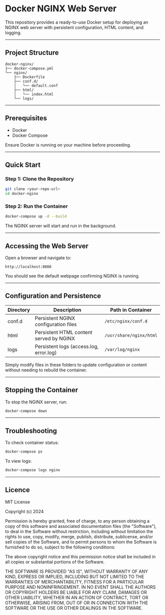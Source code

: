 
# Docker NGINX Web Server

This repository provides a ready-to-use Docker setup for deploying an NGINX web server with persistent configuration, HTML content, and logging.

---

## Project Structure

```
docker-nginx/
├── docker-compose.yml
└── nginx/
    ├── Dockerfile
    ├── conf.d/
    │   └── default.conf
    ├── html/
    │   └── index.html
    └── logs/
```

---

## Prerequisites

- Docker
- Docker Compose

Ensure Docker is running on your machine before proceeding.

---

## Quick Start

### Step 1: Clone the Repository

```bash
git clone <your-repo-url>
cd docker-nginx
```

### Step 2: Run the Container

```bash
docker-compose up -d --build
```

The NGINX server will start and run in the background.

---

## Accessing the Web Server

Open a browser and navigate to:

```http
http://localhost:8080
```

You should see the default webpage confirming NGINX is running.

---

## Configuration and Persistence

| Directory | Description                                | Path in Container                |
|-----------|--------------------------------------------|----------------------------------|
| conf.d    | Persistent NGINX configuration files       | `/etc/nginx/conf.d`              |
| html      | Persistent HTML content served by NGINX    | `/usr/share/nginx/html`          |
| logs      | Persistent logs (access.log, error.log)    | `/var/log/nginx`                 |

Simply modify files in these folders to update configuration or content without needing to rebuild the container.

---

## Stopping the Container

To stop the NGINX server, run:

```bash
docker-compose down
```

---

## Troubleshooting

To check container status:

```bash
docker-compose ps
```

To view logs:

```bash
docker-compose logs nginx
```

---

## Licence

MIT License

Copyright (c) 2024

Permission is hereby granted, free of charge, to any person obtaining a copy
of this software and associated documentation files (the "Software"), to deal
in the Software without restriction, including without limitation the rights
to use, copy, modify, merge, publish, distribute, sublicense, and/or sell
copies of the Software, and to permit persons to whom the Software is
furnished to do so, subject to the following conditions:

The above copyright notice and this permission notice shall be included in all
copies or substantial portions of the Software.

THE SOFTWARE IS PROVIDED "AS IS", WITHOUT WARRANTY OF ANY KIND, EXPRESS OR
IMPLIED, INCLUDING BUT NOT LIMITED TO THE WARRANTIES OF MERCHANTABILITY,
FITNESS FOR A PARTICULAR PURPOSE AND NONINFRINGEMENT. IN NO EVENT SHALL THE
AUTHORS OR COPYRIGHT HOLDERS BE LIABLE FOR ANY CLAIM, DAMAGES OR OTHER
LIABILITY, WHETHER IN AN ACTION OF CONTRACT, TORT OR OTHERWISE, ARISING FROM,
OUT OF OR IN CONNECTION WITH THE SOFTWARE OR THE USE OR OTHER DEALINGS IN THE
SOFTWARE.
